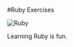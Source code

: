#Ruby Exercises

![Ruby](https://forrst-live.s3.amazonaws.com/posts/snaps/114698/large.png?1319208808)

Learning Ruby is fun.

